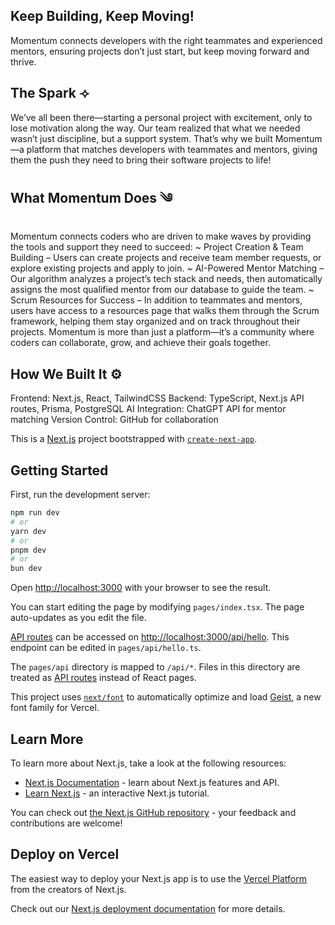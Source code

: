 ## Keep Building, Keep Moving! 
Momentum connects developers with the right teammates and experienced mentors, ensuring projects don’t just start, but keep moving forward and thrive.

## The Spark ⟢
We’ve all been there—starting a personal project with excitement, only to lose motivation along the way. Our team realized that what we needed wasn’t just discipline, but a support system. That’s why we built Momentum—a platform that matches developers with teammates and mentors, giving them the push they need to bring their software projects to life!

## What Momentum Does ༄
Momentum connects coders who are driven to make waves by providing the tools and support they need to succeed: ~ Project Creation & Team Building – Users can create projects and receive team member requests, or explore existing projects and apply to join. ~ AI-Powered Mentor Matching – Our algorithm analyzes a project’s tech stack and needs, then automatically assigns the most qualified mentor from our database to guide the team. ~ Scrum Resources for Success – In addition to teammates and mentors, users have access to a resources page that walks them through the Scrum framework, helping them stay organized and on track throughout their projects. Momentum is more than just a platform—it’s a community where coders can collaborate, grow, and achieve their goals together.

## How We Built It ⚙
Frontend: Next.js, React, TailwindCSS Backend: TypeScript, Next.js API routes, Prisma, PostgreSQL AI Integration: ChatGPT API for mentor matching Version Control: GitHub for collaboration


This is a [Next.js](https://nextjs.org) project bootstrapped with [`create-next-app`](https://nextjs.org/docs/pages/api-reference/create-next-app).

## Getting Started

First, run the development server:

```bash
npm run dev
# or
yarn dev
# or
pnpm dev
# or
bun dev
```

Open [http://localhost:3000](http://localhost:3000) with your browser to see the result.

You can start editing the page by modifying `pages/index.tsx`. The page auto-updates as you edit the file.

[API routes](https://nextjs.org/docs/pages/building-your-application/routing/api-routes) can be accessed on [http://localhost:3000/api/hello](http://localhost:3000/api/hello). This endpoint can be edited in `pages/api/hello.ts`.

The `pages/api` directory is mapped to `/api/*`. Files in this directory are treated as [API routes](https://nextjs.org/docs/pages/building-your-application/routing/api-routes) instead of React pages.

This project uses [`next/font`](https://nextjs.org/docs/pages/building-your-application/optimizing/fonts) to automatically optimize and load [Geist](https://vercel.com/font), a new font family for Vercel.

## Learn More

To learn more about Next.js, take a look at the following resources:

- [Next.js Documentation](https://nextjs.org/docs) - learn about Next.js features and API.
- [Learn Next.js](https://nextjs.org/learn-pages-router) - an interactive Next.js tutorial.

You can check out [the Next.js GitHub repository](https://github.com/vercel/next.js) - your feedback and contributions are welcome!

## Deploy on Vercel

The easiest way to deploy your Next.js app is to use the [Vercel Platform](https://vercel.com/new?utm_medium=default-template&filter=next.js&utm_source=create-next-app&utm_campaign=create-next-app-readme) from the creators of Next.js.

Check out our [Next.js deployment documentation](https://nextjs.org/docs/pages/building-your-application/deploying) for more details.
